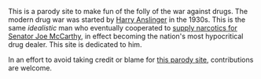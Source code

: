 This is a parody site to make fun of the folly of the war against
drugs. The modern drug war was started by [Harry
Anslinger](https://en.wikipedia.org/wiki/Harry_J._Anslinger) in the
1930s.  This is the same *idealistic* man who eventually cooperated to
[supply narcotics for Senator Joe
McCarthy](http://druglibrary.org/schaffer/history/e1970/drugswashdc.htm),
in effect becoming the nation's most hypocritical drug dealer. This
site is dedicated to him.

In an effort to avoid taking credit or blame for [this parody
site](https://jpritikin.github.io/ddal/), contributions are welcome.
